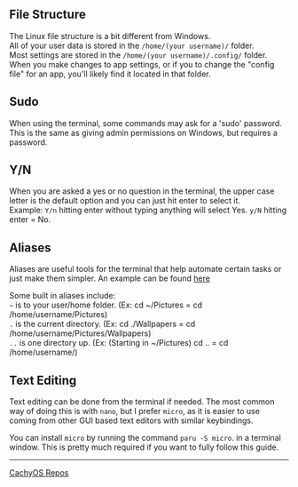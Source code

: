 ## File Structure
The Linux file structure is a bit different from Windows.<br/>
All of your user data is stored in the `/home/(your username)/` folder. <br/>
Most settings are stored in the `/home/(your username)/.config/` folder. When you make changes to app settings, or if you to change the "config file" for an app, you'll likely find it located in that folder. 

## Sudo
When using the terminal, some commands may ask for a 'sudo' password. This is the same as giving admin permissions on Windows, but requires a password.

## Y/N
When you are asked a yes or no question in the terminal, the upper case letter is the default option and you can just hit enter to select it.<br/>
Example: `Y/n` hitting enter without typing anything will select Yes.  `y/N` hitting enter = No.

## Aliases
Aliases are useful tools for the terminal that help automate certain tasks or just make them simpler. An example can be found [here](https://github.com/Mato1111/archguide/blob/main/Docs/Updating%20your%20System.md#bonus)

Some built in aliases include:<br/>
`~` is to your user/home folder. (Ex: cd ~/Pictures = cd /home/username/Pictures)<br/>
`.` is the current directory. (Ex: cd ./Wallpapers = cd /home/username/Pictures/Wallpapers)<br/>
`..` is one directory up. (Ex: (Starting in ~/Pictures) cd .. = cd /home/username/)<br/>

## Text Editing
Text editing can be done from the terminal if needed. 
The most common way of doing this is with `nano`, but I prefer `micro`, as it is easier to use coming from other GUI based text editors with similar keybindings.

You can install `micro` by running the command `paru -S micro`. in a terminal window. This is pretty much required if you want to fully follow this guide.

---
[CachyOS Repos](https://github.com/Mato1111/archguide/blob/main/Docs/CachyOS%20Repos.md)
